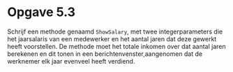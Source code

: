 # Opgave 5.3
Schrijf een methode genaamd `ShowSalary`, met twee integerparameters die het jaarsalaris van een medewerker
en het aantal jaren dat deze gewerkt heeft voorstellen.
De methode moet het totale inkomen over dat aantal jaren berekenen en dit tonen in een berichtenvenster,aangenomen
dat de werknemer elk jaar evenveel heeft verdiend.

